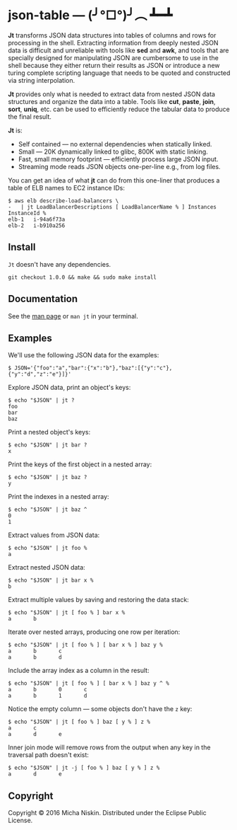 # json-table &mdash; (╯°□°)╯︵ ┻━┻

**Jt** transforms JSON data structures into tables of columns and rows for
processing in the shell. Extracting information from deeply nested JSON data
is difficult and unreliable with tools like **sed** and **awk**, and tools
that are specially designed for manipulating JSON are cumbersome to use in
the shell because they either return their results as JSON or introduce a
new turing complete scripting language that needs to be quoted and constructed
via string interpolation.

**Jt** provides only what is needed to extract data from nested JSON data
structures and organize the data into a table. Tools like **cut**, **paste**,
**join**, **sort**, **uniq**, etc. can be used to efficiently reduce the
tabular data to produce the final result.

**Jt** is:

* Self contained &mdash; no external dependencies when statically linked.
* Small &mdash; 20K dynamically linked to glibc, 800K with static linking.
* Fast, small memory footprint &mdash; efficiently process large JSON input.
* Streaming mode reads JSON objects one-per-line e.g., from log files.

You can get an idea of what **jt** can do from this one-liner that produces
a table of ELB names to EC2 instance IDs:

```
$ aws elb describe-load-balancers \
-   | jt LoadBalancerDescriptions [ LoadBalancerName % ] Instances InstanceId %
elb-1	i-94a6f73a
elb-2	i-b910a256
```

## Install

`Jt` doesn't have any dependencies.

```
git checkout 1.0.0 && make && sudo make install
```

## Documentation

See the [man page][man] or `man jt` in your terminal.

## Examples

We'll use the following JSON data for the examples:

    $ JSON='{"foo":"a","bar":{"x":"b"},"baz":[{"y":"c"},{"y":"d","z":"e"}]}'

Explore JSON data, print an object's keys:

    $ echo "$JSON" | jt ?
    foo
    bar
    baz

Print a nested object's keys:

    $ echo "$JSON" | jt bar ?
    x

Print the keys of the first object in a nested array:

    $ echo "$JSON" | jt baz ?
    y

Print the indexes in a nested array:

    $ echo "$JSON" | jt baz ^
    0
    1

Extract values from JSON data:

    $ echo "$JSON" | jt foo %
    a

Extract nested JSON data:

    $ echo "$JSON" | jt bar x %
    b

Extract multiple values by saving and restoring the data stack:

    $ echo "$JSON" | jt [ foo % ] bar x %
    a       b

Iterate over nested arrays, producing one row per iteration:

    $ echo "$JSON" | jt [ foo % ] [ bar x % ] baz y %
    a       b       c
    a       b       d

Include the array index as a column in the result:

    $ echo "$JSON" | jt [ foo % ] [ bar x % ] baz y ^ %
    a       b       0       c
    a       b       1       d

Notice the empty column &mdash; some objects don't have the `z` key:

    $ echo "$JSON" | jt [ foo % ] baz [ y % ] z %
    a       c
    a       d       e

Inner join mode will remove rows from the output when any key in the traversal
path doesn't exist:

    $ echo "$JSON" | jt -j [ foo % ] baz [ y % ] z %
    a       d       e

## Copyright

Copyright © 2016 Micha Niskin. Distributed under the Eclipse Public License.

[man]: http://htmlpreview.github.io/?https://raw.githubusercontent.com/micha/json-table/master/jt.1.html
